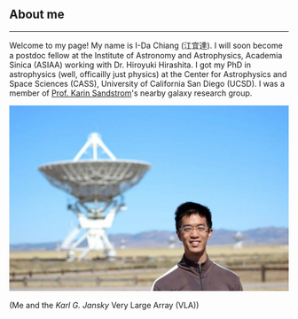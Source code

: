 ## About me

<hr>

Welcome to my page! My name is I-Da Chiang (江宜達). I will soon become a postdoc fellow at the Institute of Astronomy and Astrophysics, Academia Sinica (ASIAA) working with Dr. Hiroyuki Hirashita. I got my PhD in astrophysics (well, officailly just physics) at the Center for Astrophysics and Space Sciences (CASS), University of California San Diego (UCSD). I was a member of <a href="http://karinsandstrom.github.io/" target="_blank">Prof. Karin Sandstrom</a>'s nearby galaxy research group.

![Me_and_VLA](fig/photo_vla.jpg)

(Me and the *Karl G. Jansky* Very Large Array (VLA))
